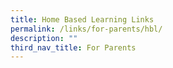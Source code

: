 ```yaml
---
title: Home Based Learning Links
permalink: /links/for-parents/hbl/
description: ""
third_nav_title: For Parents
---
```

